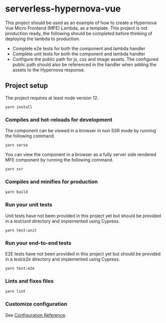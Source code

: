 # serverless-hypernova-vue

This project should be used as an example of how to create a Hypernova Vue Micro Frontend (MFE) Lambda, as a template. This project is not production ready, the following should be completed before thinking of deploying the lambda to production.

- Complete e2e tests for both the component and lambda handler
- Complete unit tests for both the component and lambda handler
- Configure the public path for js, css and image assets. The configured public path should also be referenced in the handler when adding the assets to the Hypernova response.

## Project setup

The project requires at least node version 12.

```
yarn install
```

### Compiles and hot-reloads for development

The component can be viewed in a browser in non SSR mode by running the following command.

```
yarn serve
```

You can view the component in a browser as a fully server side rendered MFE component by running the following command.

```
yarn ssr
```

### Compiles and minifies for production

```
yarn build
```

### Run your unit tests

Unit tests have not been provided in this project yet but should be provided in a _test/unit_ directory and implemented using Cypress.

```
yarn test:unit
```

### Run your end-to-end tests

E2E tests have not been provided in this project yet but should be provided in a _test/e2e_ directory and implemented using Cypress.

```
yarn test:e2e
```

### Lints and fixes files

```
yarn lint
```

### Customize configuration

See [Configuration Reference](https://cli.vuejs.org/config/).
